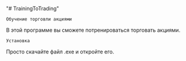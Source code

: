 "# TrainingToTrading" 

    Обучение торговли акциями

В этой программе вы сможете потренироваться торговать акциями.

    Установка

Просто скачайте файл .exe и откройте его.